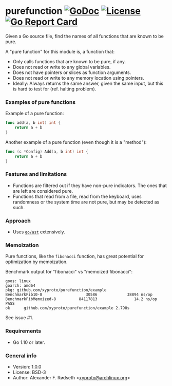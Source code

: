# purefunction [![GoDoc](https://godoc.org/github.com/xyproto/purefunction?status.svg)](http://godoc.org/github.com/xyproto/purefunction) [![License](http://img.shields.io/badge/license-BSD-green.svg?style=flat)](https://raw.githubusercontent.com/xyproto/purefunction/master/LICENSE) [![Go Report Card](https://goreportcard.com/badge/github.com/xyproto/purefunction)](https://goreportcard.com/report/github.com/xyproto/purefunction)

Given a Go source file, find the names of all functions that are known to be pure.

A "pure function" for this module is, a function that:

* Only calls functions that are known to be pure, if any.
* Does not read or write to any global variables.
* Does not have pointers or slices as function arguments.
* Does not read or write to any memory location using pointers.
* Ideally: Always returns the same answer, given the same input, but this is hard to test for (ref. halting problem).

### Examples of pure functions

Example of a pure function:

```go
func add(a, b int) int {
    return a + b
}
```

Another example of a pure function (even though it is a "method"):

```go
func (c *Config) Add(a, b int) int {
    return a + b
}
```

### Features and limitations

* Functions are filtered out if they have non-pure indicators. The ones that are left are considered pure.
* Functions that read from a file, read from the keyboard, uses randomness or the system time are not pure, but may be detected as such.

### Approach

* Uses [`go/ast`](http://golang.org/pkg/go/ast) extensively.

### Memoization

Pure functions, like the `fibonacci` function, has great potential for optimization by memoization.

Benchmark output for "fibonacci" vs "memoized fibonacci":

```
goos: linux
goarch: amd64
pkg: github.com/xyproto/purefunction/example
BenchmarkFib10-8                   30586             38894 ns/op
BenchmarkFibMemoized-8          84117813                14.2 ns/op
PASS
ok      github.com/xyproto/purefunction/example 2.798s
```

See issue #1.

### Requirements

* Go 1.10 or later.

### General info

* Version: 1.0.0
* License: BSD-3
* Author: Alexander F. Rødseth &lt;xyproto@archlinux.org&gt;
